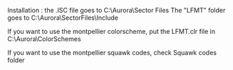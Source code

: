 Installation :
the .ISC file goes to C:\Aurora\Sector Files
The "LFMT" folder goes to C:\Aurora\SectorFiles\Include

If you want to use the montpellier colorscheme, put the LFMT.clr file in C:\Aurora\ColorSchemes

If you want to use the montpellier squawk codes, check Squawk codes folder
